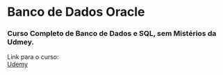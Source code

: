 # Banco de Dados Oracle
### Curso Completo de Banco de Dados e SQL, sem Mistérios da Udmey.

Link para o curso:  
[Udemy](https://www.udemy.com/course/bancos-de-dados-relacionais-basico-avancado/)

